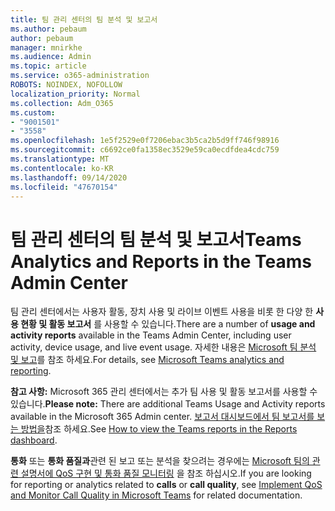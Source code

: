 ```yaml
---
title: 팀 관리 센터의 팀 분석 및 보고서
ms.author: pebaum
author: pebaum
manager: mnirkhe
ms.audience: Admin
ms.topic: article
ms.service: o365-administration
ROBOTS: NOINDEX, NOFOLLOW
localization_priority: Normal
ms.collection: Adm_O365
ms.custom:
- "9001501"
- "3558"
ms.openlocfilehash: 1e5f2529e0f7206ebac3b5ca2b5d9ff746f98916
ms.sourcegitcommit: c6692ce0fa1358ec3529e59ca0ecdfdea4cdc759
ms.translationtype: MT
ms.contentlocale: ko-KR
ms.lasthandoff: 09/14/2020
ms.locfileid: "47670154"
---
```

# <a name="teams-analytics-and-reports-in-the-teams-admin-center"></a><span data-ttu-id="2ae89-102">팀 관리 센터의 팀 분석 및 보고서</span><span class="sxs-lookup"><span data-stu-id="2ae89-102">Teams Analytics and Reports in the Teams Admin Center</span></span>

<span data-ttu-id="2ae89-103">팀 관리 센터에서는 사용자 활동, 장치 사용 및 라이브 이벤트 사용을 비롯 한 다양 한 **사용 현황 및 활동 보고서** 를 사용할 수 있습니다.</span><span class="sxs-lookup"><span data-stu-id="2ae89-103">There are a number of **usage and activity reports** available in the Teams Admin Center, including user activity, device usage, and live event usage.</span></span> <span data-ttu-id="2ae89-104">자세한 내용은 [Microsoft 팀 분석 및 보고](https://docs.microsoft.com/microsoftteams/teams-analytics-and-reports/teams-reporting-reference)를 참조 하세요.</span><span class="sxs-lookup"><span data-stu-id="2ae89-104">For details, see [Microsoft Teams analytics and reporting](https://docs.microsoft.com/microsoftteams/teams-analytics-and-reports/teams-reporting-reference).</span></span>

<span data-ttu-id="2ae89-105">**참고 사항:** Microsoft 365 관리 센터에서는 추가 팀 사용 및 활동 보고서를 사용할 수 있습니다.</span><span class="sxs-lookup"><span data-stu-id="2ae89-105">**Please note:** There are additional Teams Usage and Activity reports available in the Microsoft 365 Admin center.</span></span> <span data-ttu-id="2ae89-106">[보고서 대시보드에서 팀 보고서를 보는 방법을](https://docs.microsoft.com/microsoftteams/teams-activity-reports#how-to-view-the-teams-reports-in-the-reports-dashboard)참조 하세요.</span><span class="sxs-lookup"><span data-stu-id="2ae89-106">See [How to view the Teams reports in the Reports dashboard](https://docs.microsoft.com/microsoftteams/teams-activity-reports#how-to-view-the-teams-reports-in-the-reports-dashboard).</span></span>

<span data-ttu-id="2ae89-107">**통화** 또는 **통화 품질과**관련 된 보고 또는 분석을 찾으려는 경우에는 [Microsoft 팀의 관련 설명서에 QoS 구현 및 통화 품질 모니터링](https://docs.microsoft.com/microsoftteams/monitor-call-quality-qos) 을 참조 하십시오.</span><span class="sxs-lookup"><span data-stu-id="2ae89-107">If you are looking for reporting or analytics related to **calls** or **call quality**, see [Implement QoS and Monitor Call Quality in Microsoft Teams](https://docs.microsoft.com/microsoftteams/monitor-call-quality-qos) for related documentation.</span></span>

